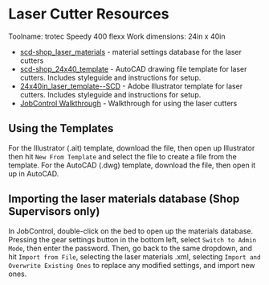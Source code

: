 # Laser Cutter Resources

Toolname: trotec Speedy 400 flexx
Work dimensions: 24in x 40in

-  [scd-shop_laser_materials](scd-shop_laser_materials.xml) - material settings database for the laser cutters 
-  [scd-shop_24x40_template](scd-shop_24x40_template.dwg) - AutoCAD drawing file template for laser cutters. Includes styleguide and instructions for setup.
-  [24x40in_laser_template--SCD](24x40in_laser_template--SCD.ait) - Adobe Illustrator template for laser cutters. Includes styleguide and instructions for setup.
-  [JobControl Walkthrough](JobControl_Walkthrough.md) - Walkthrough for using the laser cutters

## Using the Templates
For the Illustrator (.ait) template, download the file, then open up Illustrator then hit `New From Template` and select the file to create a file from the template. For the AutoCAD (.dwg) template, download the file, then open it up in AutoCAD.

## Importing the laser materials database (Shop Supervisors only)
In JobControl, double-click on the bed to open up the materials database. Pressing the gear settings button in the bottom left, select `Switch to Admin Mode`, then enter the password. Then, go back to the same dropdown, and hit `Import from File`, selecting the laser materials .xml, selecting `Import and Overwrite Existing Ones` to replace any modified settings, and import new ones. 
